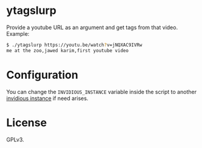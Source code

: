 # ytagslurp
Provide a youtube URL as an argument and get tags from that video.
Example:
```bash
$ ./ytagslurp https://youtu.be/watch?v=jNQXAC9IVRw
me at the zoo,jawed karim,first youtube video
```

# Configuration
You can change the `INVIDIOUS_INSTANCE` variable inside the script to another [invidious instance](https://instances.invidio.us/) if need arises.

# License
GPLv3.
